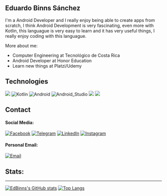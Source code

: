 Eduardo Binns Sánchez
-------------
I'm a Android Developer and I really enjoy being able to create apps from scratch, I think  Android Development is very fascinating, even more with Kotlin, this languague is very easy to learn and it has very useful things, I really enjoy coding with this languague.

More about me:
- Computer Engineering at Tecnológico de Costa Rica
- Android Developer at Honor Education
- Learn new things at Platzi/Udemy

## Technologies

![](https://img.shields.io/badge/Java-ED8B00?style=for-the-badge&logo=java&logoColor=white&labelColor=101010)
![Kotlin](https://img.shields.io/badge/Kotlin-0095D5?style=for-the-badge&logo=kotlin&logoColor=white&labelColor=101010)
![Android](https://img.shields.io/badge/Android-3DDC84?style=for-the-badge&logo=android&logoColor=white&labelColor=101010)
![Android_Studio](https://img.shields.io/badge/Android_Studio-3DDC84?style=for-the-badge&logo=android-studio&logoColor=white&labelColor=101010)
![](https://img.shields.io/badge/Python-3776AB?style=for-the-badge&logo=python&logoColor=white&labelColor=101010)
![](https://img.shields.io/badge/TypeScript-007ACC?style=for-the-badge&logo=typescript&logoColor=white&labelColor=101010)



## Contact

#### Social Media:
[![Facebook](https://img.shields.io/badge/Facebook-Eduardo_Binns-1877F2?style=for-the-badge&logo=facebook&logoColor=white&labelColor=101010)](https://www.facebook.com/eduardo.binnssanchez/)
[![Telegram](https://img.shields.io/badge/Telegram-@EdBinns-1877F2?style=for-the-badge&logo=telegram&logoColor=white&labelColor=101010)](https://t.me/EdBinns)
[![LinkedIn](https://img.shields.io/badge/LinkedIn-Eduardo_Binns-0077B5?style=for-the-badge&logo=linkedin&logoColor=white&labelColor=101010)](https://www.linkedin.com/in/eduar-binns)
[![Instagram](https://img.shields.io/badge/Instagram-@edbinns-E4405F?style=for-the-badge&logo=instagram&logoColor=white&labelColor=101010)](https://www.instagram.com/ed_binns/)

#### Personal Email:
[![Email](https://img.shields.io/badge/eduardo.binns.sanchez@gmail.com-my_personal_email_-D14836?style=for-the-badge&logo=outlook&logoColor=white&labelColor=101010)](mailto:eduardo.binns.sanchez@gmail.com)


## Stats:
-------------
[![EdBinns's GitHub stats](https://github-readme-stats.vercel.app/api?username=EdBinns&show_icons=true&theme=radical)](https://github.com/anuraghazra/github-readme-stats)
[![Top Langs](https://github-readme-stats.vercel.app/api/top-langs/?username=EdBinns&show_icons=true&theme=radical&langs_count=6&layout=compact)](https://github.com/EdBinns/github-readme-stats)



